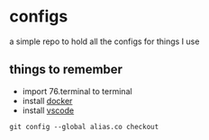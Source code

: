 # configs

a simple repo to hold all the configs for things I use

## things to remember

- import 76.terminal to terminal
- install [docker](https://store.docker.com/search?type=edition&offering=community)
- install [vscode](https://code.visualstudio.com/)

```
git config --global alias.co checkout
```